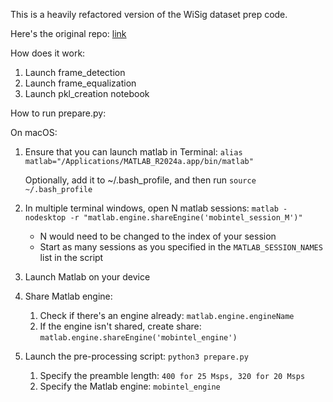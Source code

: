 This is a heavily refactored version of the WiSig dataset prep code.

Here's the original repo: [link](https://github.com/WiSig-dataset/wisig-process-raw/)

How does it work:

1. Launch frame_detection
2. Launch frame_equalization
3. Launch pkl_creation notebook


How to run prepare.py:

On macOS: 

1. Ensure that you can launch matlab in Terminal: `alias matlab="/Applications/MATLAB_R2024a.app/bin/matlab"`

    Optionally, add it to ~/.bash_profile, and then run `source ~/.bash_profile` 

2. In multiple terminal windows, open N matlab sessions: `matlab -nodesktop -r "matlab.engine.shareEngine('mobintel_session_M')"`

    * N would need to be changed to the index of your session
    * Start as many sessions as you specified in the `MATLAB_SESSION_NAMES` list in the script



1. Launch Matlab on your device
2. Share Matlab engine:

    1. Check if there's an engine already: `matlab.engine.engineName`
    2. If the engine isn't shared, create share: `matlab.engine.shareEngine('mobintel_engine')`

3. Launch the pre-processing script: `python3 prepare.py`

    1. Specify the preamble length: `400 for 25 Msps, 320 for 20 Msps`
    2. Specify the Matlab engine: `mobintel_engine`